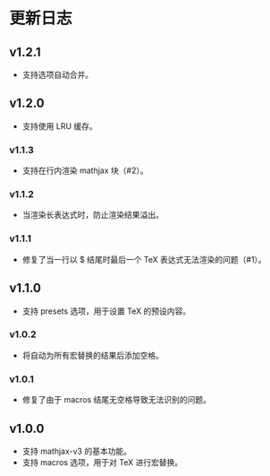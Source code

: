 # 更新日志

## v1.2.1

- 支持选项自动合并。

## v1.2.0

- 支持使用 LRU 缓存。

### v1.1.3

- 支持在行内渲染 mathjax 块（#2）。

### v1.1.2

- 当渲染长表达式时，防止渲染结果溢出。

### v1.1.1

- 修复了当一行以 $ 结尾时最后一个 TeX 表达式无法渲染的问题（#1）。

## v1.1.0

- 支持 presets 选项，用于设置 TeX 的预设内容。

### v1.0.2

- 将自动为所有宏替换的结果后添加空格。

### v1.0.1

- 修复了由于 macros 结尾无空格导致无法识别的问题。

## v1.0.0

- 支持 mathjax-v3 的基本功能。
- 支持 macros 选项，用于对 TeX 进行宏替换。
